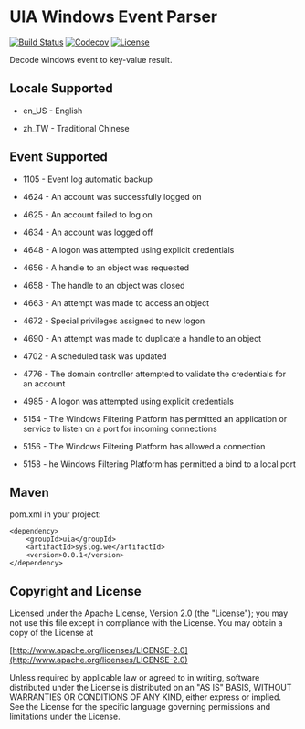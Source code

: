 UIA Windows Event Parser
================

[![Build Status](https://travis-ci.org/gazer2kanlin/uia.syslog.we4j.svg?branch=master)](https://travis-ci.org/gazer2kanlin/uia.syslog.we4j)
[![Codecov](https://img.shields.io/codecov/c/github/gazer2kanlin/uia.syslog.we4j.svg)](https://codecov.io/gh/gazer2kanlin/uia.syslog.we4j)
[![License](https://img.shields.io/github/license/gazer2kanlin/uia.syslog.we4j.svg)](LICENSE)

Decode windows event to key-value result.


## Locale Supported

* en_US - English

* zh_TW - Traditional Chinese

## Event Supported

* 1105 - Event log automatic backup

* 4624 - An account was successfully logged on

* 4625 - An account failed to log on

* 4634 - An account was logged off

* 4648 - A logon was attempted using explicit credentials

* 4656 - A handle to an object was requested

* 4658 - The handle to an object was closed

* 4663 - An attempt was made to access an object

* 4672 - Special privileges assigned to new logon

* 4690 - An attempt was made to duplicate a handle to an object

* 4702 - A scheduled task was updated

* 4776 - The domain controller attempted to validate the credentials for an account

* 4985 - A logon was attempted using explicit credentials

* 5154 - The Windows Filtering Platform has permitted an application or service to listen on a port for incoming connections

* 5156 - The Windows Filtering Platform has allowed a connection

* 5158 - he Windows Filtering Platform has permitted a bind to a local port



## Maven
pom.xml in your project:
```
<dependency>
    <groupId>uia</groupId>
    <artifactId>syslog.we</artifactId>
    <version>0.0.1</version>
</dependency>
```

## Copyright and License

Licensed under the Apache License, Version 2.0 (the "License");
you may not use this file except in compliance with the License.
You may obtain a copy of the License at

[http://www.apache.org/licenses/LICENSE-2.0](http://www.apache.org/licenses/LICENSE-2.0)

Unless required by applicable law or agreed to in writing, software
distributed under the License is distributed on an "AS IS" BASIS,
WITHOUT WARRANTIES OR CONDITIONS OF ANY KIND, either express or implied.
See the License for the specific language governing permissions and
limitations under the License.
